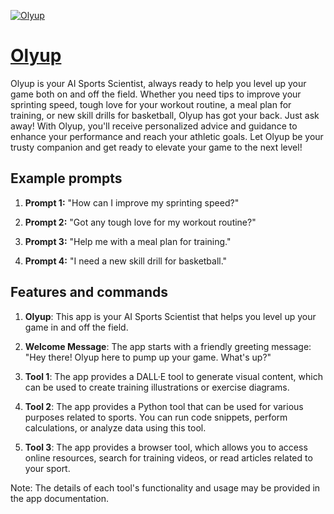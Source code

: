 [![Olyup](https://files.oaiusercontent.com/file-jP8sM35sVTHL39jEcaqRPGHb?se=2123-10-16T23%3A20%3A47Z&sp=r&sv=2021-08-06&sr=b&rscc=max-age%3D31536000%2C%20immutable&rscd=attachment%3B%20filename%3D1ec0394e-b088-47aa-9c84-99b882813516.png&sig=4UziEShCo7hUB3gg3ME7%2BC5lYdi2%2Btg%2BqOdQL5aAMl8%3D)](https://chat.openai.com/g/g-JlDoaXFrU-olyup)

# [Olyup](https://chat.openai.com/g/g-JlDoaXFrU-olyup)

Olyup is your AI Sports Scientist, always ready to help you level up your game both on and off the field. Whether you need tips to improve your sprinting speed, tough love for your workout routine, a meal plan for training, or new skill drills for basketball, Olyup has got your back. Just ask away! With Olyup, you'll receive personalized advice and guidance to enhance your performance and reach your athletic goals. Let Olyup be your trusty companion and get ready to elevate your game to the next level!

## Example prompts

1. **Prompt 1:** "How can I improve my sprinting speed?"

2. **Prompt 2:** "Got any tough love for my workout routine?"

3. **Prompt 3:** "Help me with a meal plan for training."

4. **Prompt 4:** "I need a new skill drill for basketball."

## Features and commands

1. **Olyup**: This app is your AI Sports Scientist that helps you level up your game in and off the field.

2. **Welcome Message**: The app starts with a friendly greeting message: "Hey there! Olyup here to pump up your game. What's up?"

3. **Tool 1**: The app provides a DALL·E tool to generate visual content, which can be used to create training illustrations or exercise diagrams.

4. **Tool 2**: The app provides a Python tool that can be used for various purposes related to sports. You can run code snippets, perform calculations, or analyze data using this tool.

5. **Tool 3**: The app provides a browser tool, which allows you to access online resources, search for training videos, or read articles related to your sport.

Note: The details of each tool's functionality and usage may be provided in the app documentation.
